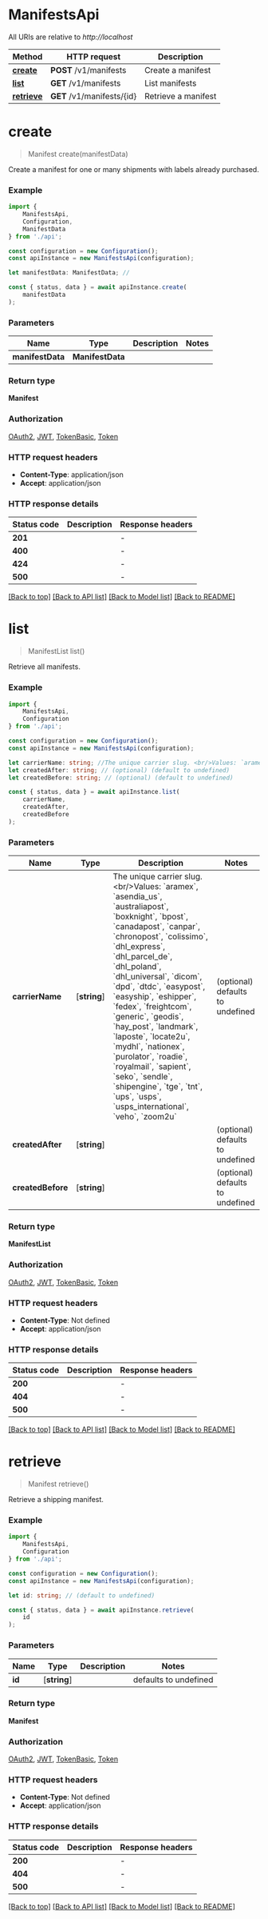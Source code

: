 # ManifestsApi

All URIs are relative to *http://localhost*

|Method | HTTP request | Description|
|------------- | ------------- | -------------|
|[**create**](#create) | **POST** /v1/manifests | Create a manifest|
|[**list**](#list) | **GET** /v1/manifests | List manifests|
|[**retrieve**](#retrieve) | **GET** /v1/manifests/{id} | Retrieve a manifest|

# **create**
> Manifest create(manifestData)

Create a manifest for one or many shipments with labels already purchased.

### Example

```typescript
import {
    ManifestsApi,
    Configuration,
    ManifestData
} from './api';

const configuration = new Configuration();
const apiInstance = new ManifestsApi(configuration);

let manifestData: ManifestData; //

const { status, data } = await apiInstance.create(
    manifestData
);
```

### Parameters

|Name | Type | Description  | Notes|
|------------- | ------------- | ------------- | -------------|
| **manifestData** | **ManifestData**|  | |


### Return type

**Manifest**

### Authorization

[OAuth2](../README.md#OAuth2), [JWT](../README.md#JWT), [TokenBasic](../README.md#TokenBasic), [Token](../README.md#Token)

### HTTP request headers

 - **Content-Type**: application/json
 - **Accept**: application/json


### HTTP response details
| Status code | Description | Response headers |
|-------------|-------------|------------------|
|**201** |  |  -  |
|**400** |  |  -  |
|**424** |  |  -  |
|**500** |  |  -  |

[[Back to top]](#) [[Back to API list]](../README.md#documentation-for-api-endpoints) [[Back to Model list]](../README.md#documentation-for-models) [[Back to README]](../README.md)

# **list**
> ManifestList list()

Retrieve all manifests.

### Example

```typescript
import {
    ManifestsApi,
    Configuration
} from './api';

const configuration = new Configuration();
const apiInstance = new ManifestsApi(configuration);

let carrierName: string; //The unique carrier slug. <br/>Values: `aramex`, `asendia_us`, `australiapost`, `boxknight`, `bpost`, `canadapost`, `canpar`, `chronopost`, `colissimo`, `dhl_express`, `dhl_parcel_de`, `dhl_poland`, `dhl_universal`, `dicom`, `dpd`, `dtdc`, `easypost`, `easyship`, `eshipper`, `fedex`, `freightcom`, `generic`, `geodis`, `hay_post`, `landmark`, `laposte`, `locate2u`, `mydhl`, `nationex`, `purolator`, `roadie`, `royalmail`, `sapient`, `seko`, `sendle`, `shipengine`, `tge`, `tnt`, `ups`, `usps`, `usps_international`, `veho`, `zoom2u` (optional) (default to undefined)
let createdAfter: string; // (optional) (default to undefined)
let createdBefore: string; // (optional) (default to undefined)

const { status, data } = await apiInstance.list(
    carrierName,
    createdAfter,
    createdBefore
);
```

### Parameters

|Name | Type | Description  | Notes|
|------------- | ------------- | ------------- | -------------|
| **carrierName** | [**string**] | The unique carrier slug. &lt;br/&gt;Values: &#x60;aramex&#x60;, &#x60;asendia_us&#x60;, &#x60;australiapost&#x60;, &#x60;boxknight&#x60;, &#x60;bpost&#x60;, &#x60;canadapost&#x60;, &#x60;canpar&#x60;, &#x60;chronopost&#x60;, &#x60;colissimo&#x60;, &#x60;dhl_express&#x60;, &#x60;dhl_parcel_de&#x60;, &#x60;dhl_poland&#x60;, &#x60;dhl_universal&#x60;, &#x60;dicom&#x60;, &#x60;dpd&#x60;, &#x60;dtdc&#x60;, &#x60;easypost&#x60;, &#x60;easyship&#x60;, &#x60;eshipper&#x60;, &#x60;fedex&#x60;, &#x60;freightcom&#x60;, &#x60;generic&#x60;, &#x60;geodis&#x60;, &#x60;hay_post&#x60;, &#x60;landmark&#x60;, &#x60;laposte&#x60;, &#x60;locate2u&#x60;, &#x60;mydhl&#x60;, &#x60;nationex&#x60;, &#x60;purolator&#x60;, &#x60;roadie&#x60;, &#x60;royalmail&#x60;, &#x60;sapient&#x60;, &#x60;seko&#x60;, &#x60;sendle&#x60;, &#x60;shipengine&#x60;, &#x60;tge&#x60;, &#x60;tnt&#x60;, &#x60;ups&#x60;, &#x60;usps&#x60;, &#x60;usps_international&#x60;, &#x60;veho&#x60;, &#x60;zoom2u&#x60; | (optional) defaults to undefined|
| **createdAfter** | [**string**] |  | (optional) defaults to undefined|
| **createdBefore** | [**string**] |  | (optional) defaults to undefined|


### Return type

**ManifestList**

### Authorization

[OAuth2](../README.md#OAuth2), [JWT](../README.md#JWT), [TokenBasic](../README.md#TokenBasic), [Token](../README.md#Token)

### HTTP request headers

 - **Content-Type**: Not defined
 - **Accept**: application/json


### HTTP response details
| Status code | Description | Response headers |
|-------------|-------------|------------------|
|**200** |  |  -  |
|**404** |  |  -  |
|**500** |  |  -  |

[[Back to top]](#) [[Back to API list]](../README.md#documentation-for-api-endpoints) [[Back to Model list]](../README.md#documentation-for-models) [[Back to README]](../README.md)

# **retrieve**
> Manifest retrieve()

Retrieve a shipping manifest.

### Example

```typescript
import {
    ManifestsApi,
    Configuration
} from './api';

const configuration = new Configuration();
const apiInstance = new ManifestsApi(configuration);

let id: string; // (default to undefined)

const { status, data } = await apiInstance.retrieve(
    id
);
```

### Parameters

|Name | Type | Description  | Notes|
|------------- | ------------- | ------------- | -------------|
| **id** | [**string**] |  | defaults to undefined|


### Return type

**Manifest**

### Authorization

[OAuth2](../README.md#OAuth2), [JWT](../README.md#JWT), [TokenBasic](../README.md#TokenBasic), [Token](../README.md#Token)

### HTTP request headers

 - **Content-Type**: Not defined
 - **Accept**: application/json


### HTTP response details
| Status code | Description | Response headers |
|-------------|-------------|------------------|
|**200** |  |  -  |
|**404** |  |  -  |
|**500** |  |  -  |

[[Back to top]](#) [[Back to API list]](../README.md#documentation-for-api-endpoints) [[Back to Model list]](../README.md#documentation-for-models) [[Back to README]](../README.md)


